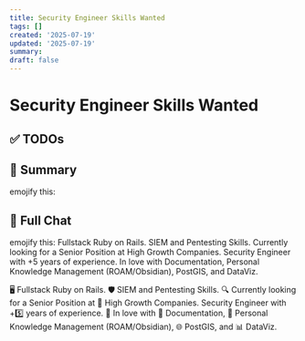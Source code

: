 ```yaml
---
title: Security Engineer Skills Wanted
tags: []
created: '2025-07-19'
updated: '2025-07-19'
summary:
draft: false
---
```


# Security Engineer Skills Wanted

## ✅ TODOs


## 📌 Summary
emojify this:

## 🧠 Full Chat


emojify this:
Fullstack Ruby on Rails. SIEM and Pentesting Skills. Currently looking for a Senior Position at High Growth Companies. Security Engineer with +5 years of experience. In love with Documentation, Personal Knowledge Management (ROAM/Obsidian), PostGIS, and DataViz.

🖥️ Fullstack Ruby on Rails. 🛡️ SIEM and Pentesting Skills. 🔍 Currently looking for a Senior Position at 🚀 High Growth Companies. Security Engineer with +5️⃣ years of experience. 💖 In love with 📄 Documentation, 🧠 Personal Knowledge Management (ROAM/Obsidian), 🌐 PostGIS, and 📊 DataViz.